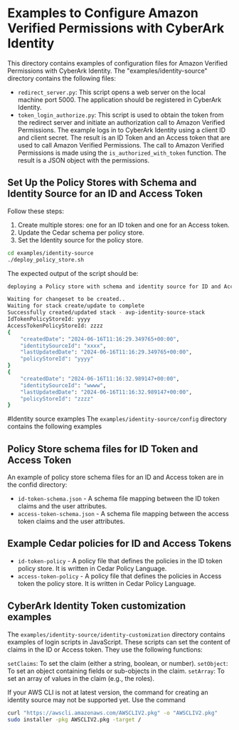 # Examples to Configure Amazon Verified Permissions with CyberArk Identity
This directory contains examples of configuration files for Amazon Verified Permissions with CyberArk Identity.
The "examples/identity-source" directory contains the following files:

- `redirect_server.py`: This script opens a web server on the local machine port 5000. 
The application should be registered in CyberArk Identity.
- `token_login_authorize.py`: This script is used to obtain the token from the redirect server and initiate an authorization call to 
Amazon Verified Permissions. 
The example logs in to CyberArk Identity using a client ID and client secret. 
The result is an ID Token and an Access token that are used to call Amazon Verified Permissions.
The call to Amazon Verified Permissions is made using the `is_authorized_with_token` function. 
The result is a JSON object with the permissions.

## Set Up the Policy Stores with Schema and Identity Source for an ID and Access Token

Follow these steps:

1. Create multiple stores: one for an ID token and one for an Access token.
2. Update the Cedar schema per policy store.
3. Set the Identity source for the policy store.

```bash
cd examples/identity-source
./deploy_policy_store.sh
```
The expected output of the script should be:
``` bash
deploying a Policy store with schema and identity source for ID and Access Token

Waiting for changeset to be created..
Waiting for stack create/update to complete
Successfully created/updated stack - avp-identity-source-stack
IdTokenPolicyStoreId: yyyy
AccessTokenPolicyStoreId: zzzz
{
    "createdDate": "2024-06-16T11:16:29.349765+00:00",
    "identitySourceId": "xxxx",
    "lastUpdatedDate": "2024-06-16T11:16:29.349765+00:00",
    "policyStoreId": "yyyy"
}
{
    "createdDate": "2024-06-16T11:16:32.989147+00:00",
    "identitySourceId": "wwww",
    "lastUpdatedDate": "2024-06-16T11:16:32.989147+00:00",
    "policyStoreId": "zzzz"
}
```

#Identity source examples
The `examples/identity-source/config` directory contains the following examples

## Policy Store schema files for ID Token and Access Token
An example of policy store schema files for an ID and Access token are in the confid directory: 
* `id-token-schema.json` - A schema file mapping between the ID token claims and the user attributes.
* `access-token-schema.json` - A schema file mapping between the access token claims and the user attributes.

## Example Cedar policies for ID and Access Tokens
* `id-token-policy` - A policy file that defines the policies in the ID token policy store.  It is written in Cedar Policy Language.
* `access-token-policy` - A policy file that defines the policies in Access token the policy store. It is written in Cedar Policy Language.

## CyberArk Identity Token customization examples

The `examples/identity-source/identity-customization` directory contains examples of login scripts in JavaScript. 
These scripts can set the content of claims in the ID or Access token. They use the following functions:

`setClaims`: To set the claim (either a string, boolean, or number).
`setObject`: To set an object containing fields or sub-objects in the claim.
`setArray`: To set an array of values in the claim (e.g., the roles).


If your AWS CLI is not at latest version, the command for creating an identity source may not be supported yet. Use the command 

```bash
curl "https://awscli.amazonaws.com/AWSCLIV2.pkg" -o "AWSCLIV2.pkg"
sudo installer -pkg AWSCLIV2.pkg -target /
```
